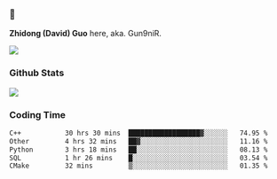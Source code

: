 ### 👋 

**Zhidong (David) Guo** here, aka. Gun9niR.

![](https://komarev.com/ghpvc/?username=Gun9niR&label=Total+Views)

### Github Stats

<img src="https://github-readme-stats.vercel.app/api?username=Gun9niR&count_private=true&show_icons=true&theme=vue-dark&hide_title=true">

### Coding Time

<!--START_SECTION:waka-->

```txt
C++           30 hrs 30 mins  ██████████████████▓░░░░░░   74.95 %
Other         4 hrs 32 mins   ██▓░░░░░░░░░░░░░░░░░░░░░░   11.16 %
Python        3 hrs 18 mins   ██░░░░░░░░░░░░░░░░░░░░░░░   08.13 %
SQL           1 hr 26 mins    █░░░░░░░░░░░░░░░░░░░░░░░░   03.54 %
CMake         32 mins         ▒░░░░░░░░░░░░░░░░░░░░░░░░   01.35 %
```

<!--END_SECTION:waka-->
